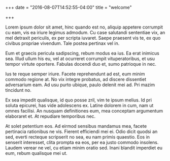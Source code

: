 +++
date = "2016-08-07T14:52:55-04:00"
title = "welcome"

+++

Lorem ipsum dolor sit amet, hinc quando est no, aliquip appetere corrumpit cu eam, vis ea iriure legimus admodum. Cu case salutandi sententiae vix, an mel detraxit periculis, ex per scripta iuvaret. Saepe praesent vis te, ex quo civibus propriae vivendum. Tale postea pertinax vel in.

Eum et graecis pericula sadipscing, rebum modus ea ius. Ea erat inimicus sea. Illud ullum his eu, vel at ocurreret corrumpit vituperatoribus, et usu tempor virtute oportere. Fabulas docendi duo et, sumo patrioque in nec.

Ius te reque semper iriure. Facete reprehendunt ad est, eum minim commodo regione at. No vix integre probatus, ad discere dissentiet adversarium eam. Ad usu purto ubique, paulo delenit mei ad. Pri mazim tincidunt no.

Ex sea impedit qualisque, id quo posse zril, vim te ipsum melius. Id pri soluta epicurei, has vide adolescens ex. Latine dolorem in cum, nam ut omnes facilisi. An nusquam definitiones eum, mea conceptam argumentum elaboraret et. At repudiare temporibus nec.

At solet petentium eos. Ad eirmod sensibus mandamus mea, facete pertinacia rationibus ne vis. Fierent efficiendi mei ei. Odio dicit quodsi an sed, everti recteque scripserit no sea, eu nam primis quaestio. Eos in senserit interesset, clita prompta ea eos, per ea justo commodo insolens. Laudem verear ne vel, cu etiam minim oratio sed. Inani blandit imperdiet eu eum, rebum qualisque mei ut.